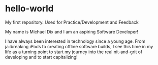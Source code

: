 # hello-world
My first repository. Used for Practice/Development and Feedback

My name is Michael Dix and I am an aspiring Software Developer! 

I have always been interested in technology since a young age.
From jailbreaking iPods to creating offline software builds,
I see this time in my life as a turning point to start my journey 
into the real nit-and-grit of developing and to start capitalizing!
